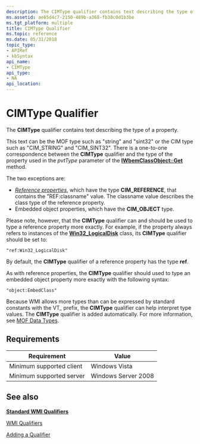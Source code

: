 ```yaml
---
description: The CIMType qualifier contains text describing the type of a property.
ms.assetid: ae65d4c7-2150-489b-a368-fb38c0d1b3be
ms.tgt_platform: multiple
title: CIMType Qualifier
ms.topic: reference
ms.date: 05/31/2018
topic_type: 
- APIRef
- kbSyntax
api_name: 
- CIMType
api_type: 
- NA
api_location: 
---
```


# CIMType Qualifier

The **CIMType** qualifier contains text describing the type of a property.

This text can be the MOF type such as "string" and "sint32" or the CIM type such as "CIM\_STRING" and "CIM\_SINT32". There is a one-to-one correspondence between the **CIMType** qualifier and the type of the property used in the *pvtType* parameter of the [**IWbemClassObject::Get**](/windows/desktop/api/WbemCli/nf-wbemcli-iwbemclassobject-get) method.

The two exceptions are:

-   [*Reference properties*](gloss-r.md), which have the type **CIM\_REFERENCE**, that contains the "REF:classname" value. The classname value describes the class type of the reference property.
-   Embedded object properties, which have the **CIM\_OBJECT** type.

Please note, however, that the **CIMType** qualifier can and should be used to type a reference property more exactly. For example, if the property always refers to instances of the [**Win32\_LogicalDisk**](/windows/desktop/CIMWin32Prov/win32-logicaldisk) class, its **CIMType** qualifier should be set to:


```mof
"ref:Win32_LogicalDisk"
```



By default, the **CIMType** qualifier of a reference property has the type **ref**.

As with reference properties, the **CIMType** qualifier should used to type an embedded object property more exactly with the following syntax:


```mof
"object:EmbedClass"
```



Because WMI allows more types than can be expressed by standard constants with the VT\_ prefix, the **CIMType** qualifier can help interpret type values. The **CIMType** qualifier is added automatically. For more information, see [MOF Data Types](mof-data-types.md).

## Requirements



| Requirement | Value |
|-------------------------------------|--------------------------------|
| Minimum supported client<br/> | Windows Vista<br/>       |
| Minimum supported server<br/> | Windows Server 2008<br/> |



## See also

<dl> <dt>

[**Standard WMI Qualifiers**](standard-wmi-qualifiers.md)
</dt> <dt>

[WMI Qualifiers](wmi-qualifiers.md)
</dt> <dt>

[Adding a Qualifier](adding-a-qualifier.md)
</dt> </dl>

 

